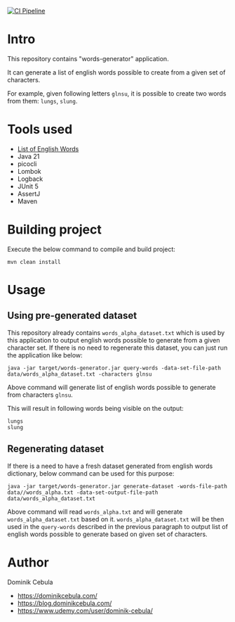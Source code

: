 [![CI Pipeline](https://github.com/dominikcebula/words-generator/actions/workflows/maven.yml/badge.svg)](https://github.com/dominikcebula/words-generator/actions/workflows/maven.yml)

# Intro

This repository contains "words-generator" application.

It can generate a list of english words possible to create from a given set of characters.

For example, given following letters `glnsu`, it is possible to create two words from them: `lungs`, `slung`.

# Tools used

* [List of English Words](https://github.com/dwyl/english-words)
* Java 21
* picocli
* Lombok
* Logback
* JUnit 5
* AssertJ
* Maven

# Building project

Execute the below command to compile and build project:

```shell
mvn clean install
```

# Usage

## Using pre-generated dataset

This repository already contains `words_alpha_dataset.txt` which is used by this application to output english words
possible to generate from a given character set. If there is no need to regenerate this dataset, you can just run the
application like below:

```shell
java -jar target/words-generator.jar query-words -data-set-file-path data/words_alpha_dataset.txt -characters glnsu
```

Above command will generate list of english words possible to generate from characters `glnsu`.

This will result in following words being visible on the output:

```shell
lungs
slung
```

## Regenerating dataset

If there is a need to have a fresh dataset generated from english words dictionary, below command can be used for this
purpose:

```shell
java -jar target/words-generator.jar generate-dataset -words-file-path data//words_alpha.txt -data-set-output-file-path data/words_alpha_dataset.txt
```

Above command will read `words_alpha.txt` and will generate `words_alpha_dataset.txt` based on it.
`words_alpha_dataset.txt` will be then used in the `query-words` described in the previous paragraph to output list of
english words possible to generate based on given set of characters.

# Author

Dominik Cebula

* https://dominikcebula.com/
* https://blog.dominikcebula.com/
* https://www.udemy.com/user/dominik-cebula/
